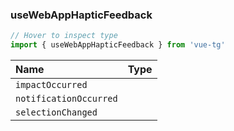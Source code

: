 ### useWebAppHapticFeedback

```ts twoslash
// Hover to inspect type
import { useWebAppHapticFeedback } from 'vue-tg'
```

| Name                   | Type                                                                 |
| :--------------------- | :------------------------------------------------------------------- |
| `impactOccurred`       | <!--@include: @/generated/HapticFeedback-impactOccurred.md -->       |
| `notificationOccurred` | <!--@include: @/generated/HapticFeedback-notificationOccurred.md --> |
| `selectionChanged`     | <!--@include: @/generated/HapticFeedback-selectionChanged.md -->     |
